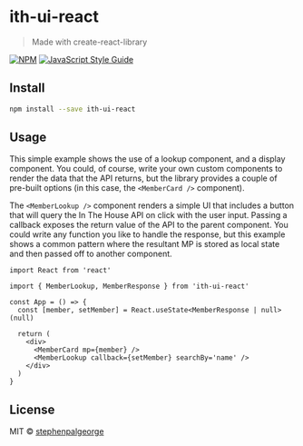 # ith-ui-react

> Made with create-react-library

[![NPM](https://img.shields.io/npm/v/ith-ui-react.svg)](https://www.npmjs.com/package/ith-ui-react) [![JavaScript Style Guide](https://img.shields.io/badge/code_style-standard-brightgreen.svg)](https://standardjs.com)

## Install

```bash
npm install --save ith-ui-react
```

## Usage

This simple example shows the use of a lookup component, and a display component. You could, of course, write your own custom components to render the data that the API returns, but the library provides a couple of pre-built options (in this case, the `<MemberCard />` component).

The `<MemberLookup />` component renders a simple UI that includes a button that will query the In The House API on click with the user input. Passing a callback exposes the return value of the API to the parent component. You could write any function you like to handle the response, but this example shows a common pattern where the resultant MP is stored as local state and then passed off to another component.

```tsx
import React from 'react'

import { MemberLookup, MemberResponse } from 'ith-ui-react'

const App = () => {
  const [member, setMember] = React.useState<MemberResponse | null>(null)

  return (
    <div>
      <MemberCard mp={member} />
      <MemberLookup callback={setMember} searchBy='name' />
    </div>
  )
}
```

## License

MIT © [stephenpalgeorge](https://github.com/stephenpalgeorge)
